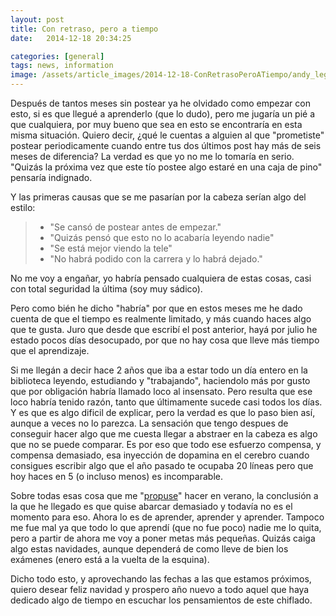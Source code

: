 ```yaml
---
layout: post
title: Con retraso, pero a tiempo
date:   2014-12-18 20:34:25

categories: [general]
tags: news, information
image: /assets/article_images/2014-12-18-ConRetrasoPeroATiempo/andy_lego.jpg
---
```


Después de tantos meses sin postear ya he olvidado como empezar con esto, si es que llegué a aprenderlo (que lo dudo), pero me jugaría un pié a que cualquiera, por muy bueno que sea en esto se encontraría en esta misma situación. Quiero decir, ¿qué le cuentas a alguien al que "prometiste" postear periodicamente cuando entre tus dos últimos post hay más de seis meses de diferencia? La verdad es que yo no me lo tomaría en serio. "Quizás la próxima vez que este tío postee algo estaré en una caja de pino" pensaría indignado.


Y las primeras causas que se me pasarían por la cabeza serían algo del estilo: 
>  * "Se cansó de postear antes de empezar."
>  * "Quizás pensó que esto no lo acabaría leyendo nadie"
>  * "Se está mejor viendo la tele"
>  * "No habrá podido con la carrera y lo habrá dejado." 

No me voy a engañar, yo habría pensado cualquiera de estas cosas, casi con total seguridad la última (soy muy sádico). 


Pero como bién he dicho "habría" por que en estos meses me he dado cuenta de que el tiempo es realmente limitado, y más cuando haces algo que te gusta. Juro que desde que escribí el post anterior, hayá por julio he estado pocos días desocupado, por que no hay cosa que lleve más tiempo que el aprendizaje.


Si me llegán a decir hace 2 años que  iba a estar todo un día entero en la biblioteca leyendo, estudiando y "trabajando", haciendolo más por gusto que por obligación habría llamado loco al insensato. Pero resulta que ese loco habría tenido razón, tanto que últimamente sucede casi todos los días. Y es que es algo dificil de explicar, pero la verdad es que lo paso bien así, aunque a veces no lo parezca. La sensación que tengo despues de conseguir hacer algo que me cuesta llegar a abstraer en la cabeza es algo que no se puede comparar. Es por eso que todo ese esfuerzo compensa, y compensa demasiado, esa inyección de dopamina en el cerebro cuando consigues escribir algo que el año pasado te ocupaba 20 líneas  pero que hoy haces en 5 (o incluso menos) es incomparable.


Sobre todas esas cosa que me  "[propuse](http://garciparedes.github.io/general/2014/07/02/Propositos/)" hacer en verano, la conclusión a la que he llegado es que quise abarcar demasiado y todavía no es el momento para eso. Ahora lo es de aprender, aprender y aprender. Tampoco me fue mal ya que todo lo que aprendí (que no fue poco) nadie me lo quita, pero a partir de ahora me voy a poner metas más pequeñas. Quizás caiga algo estas navidades, aunque dependerá de como lleve de bien los exámenes (enero está a la vuelta de la esquina).


Dicho todo esto, y aprovechando las fechas a las que estamos próximos, quiero desear feliz navidad y prospero año nuevo a todo aquel que haya dedicado algo de tiempo en escuchar los pensamientos de este chiflado.



